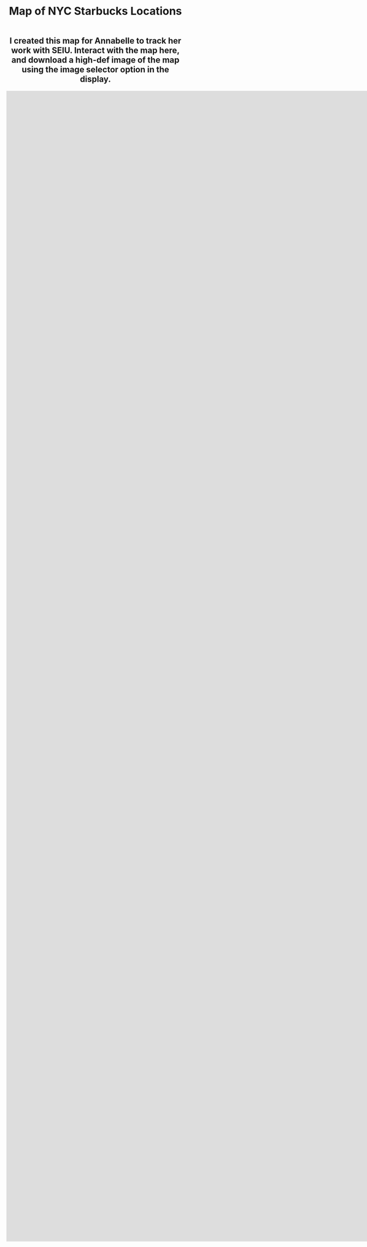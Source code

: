 <style>
  body {
    margin: 0;
    padding: 0;
  }

  .container {
    display: flex;
    flex-direction: column;
    align-items: center;
    padding: 0 20px;
    width: 100%;
    box-sizing: border-box; /* Ensures padding doesn't add to total width */
  }
  
  /* Media queries for various iPhone screen sizes */
  
  /* iPhone SE (1st generation) */
  @media (max-width: 320px) {
    .map-container {
      width: 320px;
    }
  }
  
  /* iPhone SE (2nd generation), iPhone 6/6s/7/8 */
  @media (min-width: 321px) and (max-width: 375px) {
    .map-container {
      width: 375px;
    }
  }
  
  /* iPhone 6 Plus/6s Plus/7 Plus/8 Plus, iPhone X/XS/11 Pro/12 Pro */
  @media (min-width: 376px) and (max-width: 414px) {
    .map-container {
      width: 414px;
    }
  }
  
  /* iPhone XR/11/12, iPhone XS Max/11 Pro Max/12 Pro Max */
  @media (min-width: 415px) {
    .map-container {
      width: 100%;
      max-width: 828px;
    }
  }
</style>

<div class="container">
  <h1 align="center">Map of NYC Starbucks Locations</h1>
  <h2 align="center">I created this map for Annabelle to track her work with SEIU. Interact with the map here, and download a high-def image of the map using the image selector option in the display.</h2>
  
  <div class="map-container">
    <iframe src="https://arcgis.com/apps/instant/basic/index.html?appid=0601617b03794f3289d97be15fad9d89&locale=en-us" width="3000" height="3000" frameborder="0" style="border:0" allowfullscreen>iFrames are not supported on this page.</iframe>
  </div>
</div>
